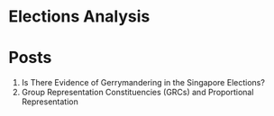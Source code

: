 # Elections Analysis

# Posts
1. Is There Evidence of Gerrymandering in the Singapore Elections?
2. Group Representation Constituencies (GRCs) and Proportional Representation
